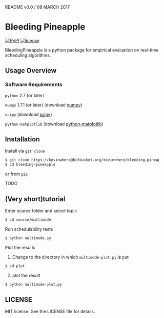 README v0.0 / 08 MARCH 2017

# Bleeding Pineapple

[![PyPI](https://img.shields.io/pypi/pyversions/Django.svg)]()
[![license](https://img.shields.io/github/license/mashape/apistatus.svg)]()


BleedingPineapple is a python package for empirical evaluation on real-time scheduling algorithms.


## Usage Overview



### Software Requirements

`python`  2.7 (or later) 

`numpy` 1.7.1 (or later) (download [numpy](http://www.numpy.org/ ""))

`scipy` (download [scipy](http://www.scipy.org/install.html ""))

`python-matplotlib` (download [python-matplotlib](http://matplotlib.org/users/installing.html ""))



## Installation

Install via `git clone`

```bash
$ git clone https://kevinwhere@bitbucket.org/kevinwhere/bleeding-pineapple.git
$ cd bleeding-pineapple
```

or from `pip`

TODO

## (Very short)tutorial 

Enter source folder and select topic

```bash
$ cd source/multimode
```
Run schedulability tests

```bash
$ python multimode.py
```

Plot the results

1. Change to the directory in which `multimode-plot.py` is put
```bash
$ cd plot
```
2. plot the result
```bash
$ python multimode-plot.py
```



## LICENSE

MIT license. See the LICENSE file for details.